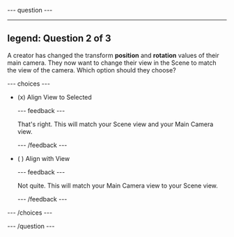 --- question ---

---
legend: Question 2 of 3
---

A creator has changed the transform **position** and **rotation** values of their main camera. They now want to change their view in the Scene to match the view of the camera. Which option should they choose?

--- choices ---

- (x) Align View to Selected

  --- feedback ---

  That's right. This will match your Scene view and your Main Camera view.

  --- /feedback ---

- ( ) Align with View

  --- feedback ---

  Not quite. This will match your Main Camera view to your Scene view.

  --- /feedback ---

--- /choices ---

--- /question ---

